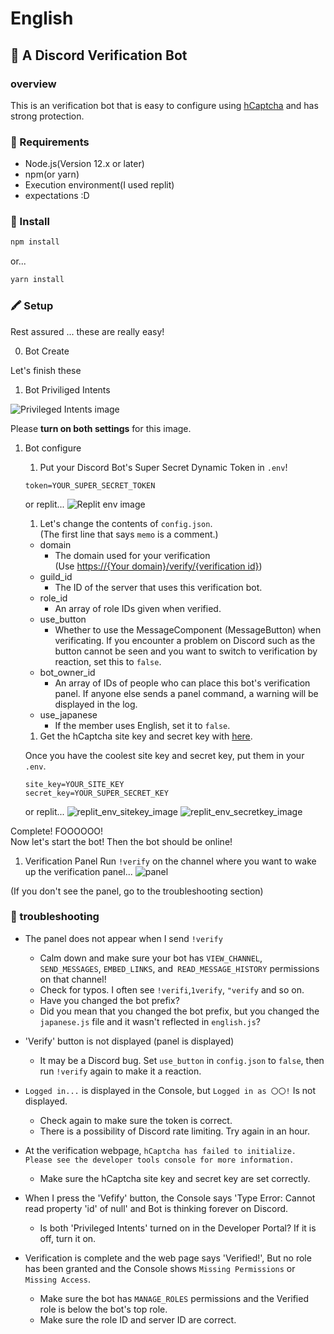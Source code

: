 # English

## 🔐 A Discord Verification Bot

### overview
This is an verification bot that is easy to configure using [hCaptcha](https://www.hcaptcha.com/) and has strong protection.

### 🔌 Requirements
* Node.js(Version 12.x or later)
* npm(or yarn)
* Execution environment(I used replit)
* expectations :D

### 📲 Install
```bash
npm install
```
or...
```bash
yarn install
```

### 🖍️ Setup
Rest assured ... these are really easy!

0. Bot Create

  Let's finish these

1. Bot Priviliged Intents

  ![Privileged Intents image](https://camo.githubusercontent.com/044463942dc5f9ffb95c76b923ed1b63710ab4503cb89337fd319716549264f2/68747470733a2f2f692e696d6775722e636f6d2f443266444d6a452e706e67)

  Please **turn on both settings** for this image.

1. Bot configure

    1. Put your Discord Bot's Super Secret Dynamic Token in `.env`!
      ```env
      token=YOUR_SUPER_SECRET_TOKEN
      ```
      or replit...
      ![Replit env image](https://media.discordapp.net/attachments/815719965221978117/862851865828917248/unknown.png)

    1. Let's change the contents of `config.json`.  
      (The first line that says `memo` is a comment.)
      * domain  
        * The domain used for your verification  
      (Use [https://{Your domain}/verify/{verification id}](#))
      * guild_id
        * The ID of the server that uses this verification bot.
      * role_id
        * An array of role IDs given when verified.
      * use_button
        * Whether to use the MessageComponent (MessageButton) when verificating. If you encounter a problem on Discord such as the button cannot be seen and you want to switch to verification by reaction, set this to `false`.
      * bot_owner_id
        * An array of IDs of people who can place this bot's verification panel. If anyone else sends a panel command, a warning will be displayed in the log.
      * use_japanese
        * If the member uses English, set it to `false`.
    
    1. Get the hCaptcha site key and secret key with [here](https://www.hcaptcha.com).

      Once you have the coolest site key and secret key, put them in your `.env`.
      ```env
      site_key=YOUR_SITE_KEY
      secret_key=YOUR_SUPER_SECRET_KEY
      ```

      or replit...
      ![replit_env_sitekey_image](https://media.discordapp.net/attachments/824067194396737557/862859475638419476/unknown.png)
      ![replit_env_secretkey_image](https://media.discordapp.net/attachments/824067194396737557/862859717210013706/unknown.png)
  
  Complete! FOOOOOO!   
  Now let's start the bot! Then the bot should be online!
1. Verification Panel
  Run `!verify` on the channel where you want to wake up the verification panel...
  ![panel](https://media.discordapp.net/attachments/815719965221978117/862863285455945758/unknown.png)

  (If you don't see the panel, go to the troubleshooting section)

### 🔫 troubleshooting
* The panel does not appear when I send `!verify`
  * Calm down and make sure your bot has `VIEW_CHANNEL`,` SEND_MESSAGES`, `EMBED_LINKS`, and` READ_MESSAGE_HISTORY` permissions on that channel!
  * Check for typos. I often see `!verifi`,`1verify`, `"verify` and so on.
  * Have you changed the bot prefix?
  * Did you mean that you changed the bot prefix, but you changed the `japanese.js` file and it wasn't reflected in `english.js`?
* 'Verify' button is not displayed (panel is displayed)
  * It may be a Discord bug. Set `use_button` in `config.json` to `false`, then run `!verify` again to make it a reaction.
* `Logged in...` is displayed in the Console, but `Logged in as 〇〇!` Is not displayed.
  * Check again to make sure the token is correct.
  * There is a possibility of Discord rate limiting. Try again in an hour.

* At the verification webpage, `hCaptcha has failed to initialize. Please see the developer tools console for more information.`
  * Make sure the hCaptcha site key and secret key are set correctly.
* When I press the 'Vefify' button, the Console says 'Type Error: Cannot read property 'id'  of null' and Bot is thinking forever on Discord.
  * Is both 'Privileged Intents' turned on in the Developer Portal? If it is off, turn it on.
* Verification is complete and the web page says 'Verified!', But no role has been granted and the Console shows `Missing Permissions` or` Missing Access`.
  * Make sure the bot has `MANAGE_ROLES` permissions and the Verified role is below the bot's top role.
  * Make sure the role ID and server ID are correct.


